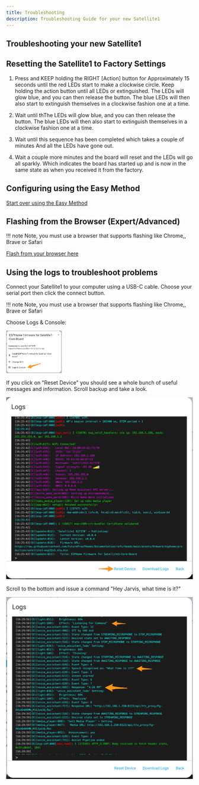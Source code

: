 ```yaml
---
title: Troubleshooting
description: Troubleshooting Guide for your new Satellite1
---
```

## Troubleshooting your new Satellite1

## Resetting the Satellite1 to Factory Settings

1) Press and KEEP holding the RIGHT [Action] button for Approximately 15 seconds until the red LEDs start to make a clockwise circle. Keep holding the action button until all LEDs or extinguished.  The LEDs will glow blue, and you can then release the button. The blue LEDs will then also start to extinguish themselves in a clockwise fashion one at a time. 

2) Wait until thThe LEDs will glow blue, and you can then release the button. The blue LEDs will then also start to extinguish themselves in a clockwise fashion one at a time.

3) Wait until this sequence has been completed which takes a couple of minutes And all the LEDs have gone out. 

4) Wait a couple more minutes and the board will reset and the LEDs will go all sparkly. Which indicates the board has started up and is now in the same state as when you received it from the factory.

## Configuring using the Easy Method

[Start over using the Easy Method ](Start%20Here.md#EasyMode)

## Flashing from the Browser (Expert/Advanced)
!!! note 
    Note, you must use a browser that supports flashing like Chrome,, Brave or Safari

[Flash from your browser here ](Start%20Here.md#ExpertMode)

## Using the logs to troubleshoot problems

Connect your Satellite1 to your computer using a USB-C cable. Choose your serial port then click the connect button.

!!! note 
    Note, you must use a browser that supports flashing like Chrome,, Brave or Safari

<div id="firmware-installer" markdown="1">
  <esp-web-install-button id="install-button" manifest="https://raw.githubusercontent.com/FutureProofHomes/Documentation/refs/heads/main/manifest.json" install-supported></esp-web-install-button>
</div>

Choose Logs & Console:

<img width="150" alt="image" src="/assets/TroubleshootingLogsConsole.png">

If you click on "Reset Device" you should see a whole bunch of useful messages and information.  Scroll backup and take a look.  

<img width="700" alt="image" src="/assets/TroubleshootingLogs.png">

Scroll to the bottom and issue a command "Hey Jarvis, what time is it?"

<img width="700" alt="image" src="/assets/TroubleshootingHeyJarvis.png">
